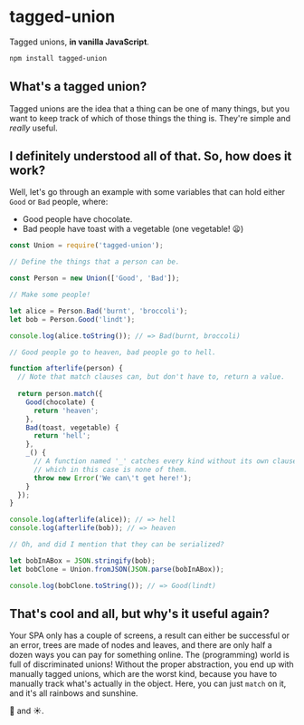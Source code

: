 # tagged-union

Tagged unions, **in vanilla JavaScript**.

```sh
npm install tagged-union
```

## What's a tagged union?

Tagged unions are the idea that a thing can be one of many things, but you want to keep track of which of those things the thing is. They're simple and *really* useful.

## I definitely understood all of that. So, how does it work?

Well, let's go through an example with some variables that can hold either `Good` or `Bad` people, where:

- Good people have chocolate.
- Bad people have toast with a vegetable (one vegetable! :frowning:)

```javascript
const Union = require('tagged-union');

// Define the things that a person can be.

const Person = new Union(['Good', 'Bad']);

// Make some people!

let alice = Person.Bad('burnt', 'broccoli');
let bob = Person.Good('lindt');

console.log(alice.toString()); // => Bad(burnt, broccoli)

// Good people go to heaven, bad people go to hell.

function afterlife(person) {
  // Note that match clauses can, but don't have to, return a value.
  
  return person.match({
    Good(chocolate) {
      return 'heaven';
    },
    Bad(toast, vegetable) {
      return 'hell';
    },
    _() {
      // A function named '_' catches every kind without its own clause,
      // which in this case is none of them.
      throw new Error('We can\'t get here!');
    }
  });
}

console.log(afterlife(alice)); // => hell
console.log(afterlife(bob)); // => heaven

// Oh, and did I mention that they can be serialized?

let bobInABox = JSON.stringify(bob);
let bobClone = Union.fromJSON(JSON.parse(bobInABox));

console.log(bobClone.toString()); // => Good(lindt)
```

## That's cool and all, but why's it useful again?

Your SPA only has a couple of screens, a result can either be successful or an error, trees are made of nodes and leaves, and there are only half a dozen ways you can pay for something online. The (programming) world is full of discriminated unions! Without the proper abstraction, you end up with manually tagged unions, which are the worst kind, because you have to manually track what's actually in the object. Here, you can just `match` on it, and it's all rainbows and sunshine.

:rainbow: and :sunny:.
